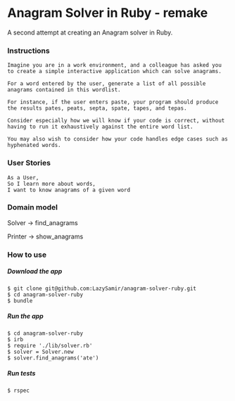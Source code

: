 # Anagram Solver in Ruby - remake
A second attempt at creating an Anagram solver in Ruby.

### Instructions
```
Imagine you are in a work environment, and a colleague has asked you to create a simple interactive application which can solve anagrams.

For a word entered by the user, generate a list of all possible anagrams contained in this wordlist.

For instance, if the user enters paste, your program should produce the results pates, peats, septa, spate, tapes, and tepas.

Consider especially how we will know if your code is correct, without having to run it exhaustively against the entire word list.

You may also wish to consider how your code handles edge cases such as hyphenated words.
```

### User Stories

```
As a User, 
So I learn more about words,
I want to know anagrams of a given word

```

### Domain model

Solver 
-> find_anagrams

Printer
-> show_anagrams

### How to use

##### Download the app
```
$ git clone git@github.com:LazySamir/anagram-solver-ruby.git
$ cd anagram-solver-ruby
$ bundle
```

##### Run the app
```
$ cd anagram-solver-ruby
$ irb
$ require './lib/solver.rb'
$ solver = Solver.new
$ solver.find_anagrams('ate')
```

##### Run tests

`$ rspec`
